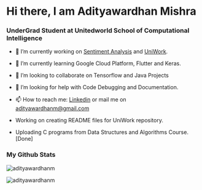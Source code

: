 # Hi there, I am Adityawardhan Mishra
### UnderGrad Student at Unitedworld School of Computational Intelligence

- 🔭 I’m currently working on [Sentiment Analysis](https://github.com/adityawardhanm/Sentiment-Analysis) and [UniWork](https://github.com/adityawardhanm/UniWork).
- 🌱 I’m currently learning Google Cloud Platform, Flutter and Keras.
- 👯 I’m looking to collaborate on Tensorflow and Java Projects
- 🤔 I’m looking for help with Code Debugging and Documentation.
- 📫 How to reach me: [Linkedin](https://www.linkedin.com/in/adityawardhan-mishra/) or mail me on adityawardhanm@gmail.com

- Working on creating README files for UniWork repository.
- Uploading C programs from Data Structures and Algorithms Course.[Done]

### My Github Stats

<p><img align="center" src="https://github-readme-stats-sigma-five.vercel.app/api/top-langs?username=adityawardhanm&langs_count=10&theme=gotham&show_icons=true&locale=en&card_width=500" alt="adityawardhanm" />
</p>

<p><img align="center" src="https://github-readme-stats-sigma-five.vercel.app/api?username=adityawardhanm&theme=gotham&show_icons=true&locale=en&card_width=500" alt="adityawardhanm" />
</p>
